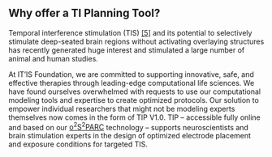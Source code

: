 ## Why offer a TI Planning Tool?

Temporal interference stimulation (TIS) [[5]](https://github.com/ITISFoundation/ti-planning-tool-manual/blob/main/docs/background/references.md) and its potential to selectively stimulate deep-seated brain regions without activating overlaying structures has recently generated huge interest and stimulated a large number of animal and human studies. 

At IT’IS Foundation, we are committed to supporting innovative, safe, and effective therapies through leading-edge computational life sciences. We have found ourselves overwhelmed with requests to use our computational modeling tools and expertise to create optimized protocols. Our solution to empower individual researchers that might not be modeling experts themselves now comes in the form of TIP V1.0. TIP – accessible fully online and based on our [o<sup>2</sup>S<sup>2</sup>PARC](https://osparc.io/) technology – supports neuroscientists and brain stimulation experts in the design of optimized electrode placement and exposure conditions for targeted TIS.

